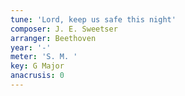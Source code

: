```yaml
---
tune: 'Lord, keep us safe this night'
composer: J. E. Sweetser
arranger: Beethoven
year: '-'
meter: 'S. M. '
key: G Major
anacrusis: 0
---
```

